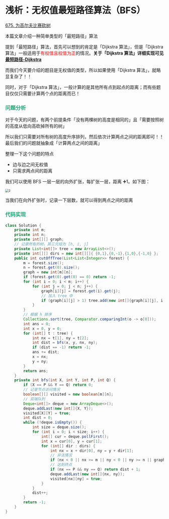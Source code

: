 # 浅析：无权值最短路径算法（BFS）

[675. 为高尔夫比赛砍树](https://leetcode.cn/problems/cut-off-trees-for-golf-event/)



本篇文章介绍一种简单类型的「最短路径」算法

提到「最短路径」算法，首先可以想到的肯定是「Dijkstra 算法」，但是「Dijkstra 算法」一般适用于<font color='red'>有权值且权值为正</font>的情况。**关于「Dijkstra 算法」详细实现可见 [最短路径-Dijkstra](./最短路径-Dijkstra.html)**

而我们今天要介绍的题目是无权值的类型，所以如果使用「Dijkstra 算法」，就略显复杂了！！

同时，对于「Dijkstra 算法」，一般计算的是其他所有点到起点的距离；而有些题目仅仅只需要计算两个点的距离而已！

### <font color=#1FA774>问题分析</font>

对于今天的问题，有两个前提条件「没有两棵树的高度是相同的」且「需要按照树的高度从低向高砍掉所有的树」

所以我们只需要对所有树的高度升序排列，然后依次计算两点之间的距离即可！！最后我们的问题就抽象成「计算两点之间的距离」

整理一下这个问题的特点

- 边与边之间无权值
- 只需求两点间的距离

我们可以使用 BFS 一层一层的向外扩张，每扩张一层，距离 ➕1。如下图：

<img src="https://cdn.jsdelivr.net/gh/LFool/image-hosting@master/20220523/1619301653293970dkiJP22.svg" alt="2" style="zoom:67%;" />

当我们在向外扩张时，记录一下层数，就可以得到两点之间的距离

### <font color=#1FA774>代码实现</font>

```java
class Solution {
    private int m;
    private int n;
    private int[][] graph;
    // 记录所有的树，其三元组为 [h, i, j]
    private List<int[]> tree = new ArrayList<>();
    private int[][] dirs = new int[][]{ {0,1},{0,-1},{1,0},{-1,0} };
    public int cutOffTree(List<List<Integer>> forest) {
        m = forest.size();
        n = forest.get(0).size();
        graph = new int[m][n];
        if (forest.get(0).get(0) == 0) return -1;
        for (int i = 0; i < m; i++) {
            for (int j = 0; j < n; j++) {
                graph[i][j] = forest.get(i).get(j);
                // 加入 tree 中
                if (graph[i][j] > 1) tree.add(new int[]{graph[i][j], i, j});
            }
        }
        // 根据 h 排序
        Collections.sort(tree, Comparator.comparingInt(o -> o[0]));
        int ans = 0;
        int x = 0, y = 0;
        for (int[] t : tree) {
            int nx = t[1], ny = t[2];
            int dist = bfs(x, y, nx, ny);
            if (dist == -1) return -1;
            ans += dist;
            x = nx;
            y = ny;
        }
        return ans;
    }
    private int bfs(int X, int Y, int P, int Q) {
        if (X == P && Y == Q) return 0;
        // 记录节点访问情况
        boolean[][] visited = new boolean[m][n];
        // 双端队列
        Deque<int[]> deque = new ArrayDeque<>();
        deque.addLast(new int[]{X, Y});
        visited[X][Y] = true;
        int dist = 0;
        while (!deque.isEmpty()) {
            int size = deque.size();
            for (int i = 0; i < size; i++) {
                int[] cur = deque.pollFirst();
                int x = cur[0], y = cur[1];
                for (int[] dir : dirs) {
                    int nx = x + dir[0], ny = y + dir[1];
                    // 非法情况
                    if (nx < 0 || nx >= m || ny < 0 || ny >= n || graph[nx][ny] == 0 || visited[nx][ny]) continue;
                    // 达到终点
                    if (nx == P && ny == Q) return dist + 1;
                    deque.addLast(new int[]{nx, ny});
                    visited[nx][ny] = true;
                }
            }
            dist++;
        }
        return -1;
    }
}
```


